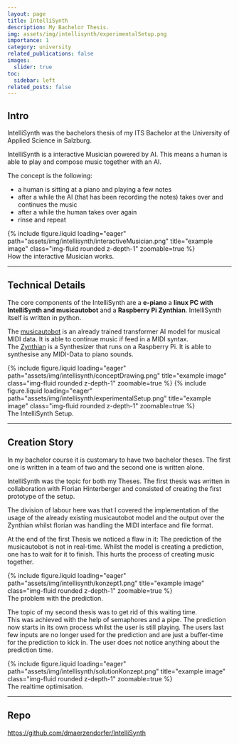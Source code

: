 ```yaml
---
layout: page
title: IntelliSynth
description: My Bachelor Thesis.
img: assets/img/intellisynth/experimentalSetup.png
importance: 1
category: university
related_publications: false
images:
  slider: true
toc:
  sidebar: left
related_posts: false
---
```


## Intro

IntelliSynth was the bachelors thesis of my ITS Bachelor at the University of Applied Science in Salzburg.

IntelliSynth is a interactive Musician powered by AI. This means a human is able to play and compose music together with an AI.

The concept is the following: 
* a human is sitting at a piano and playing a few notes
* after a while the AI (that has been recording the notes) takes over and continues the music
* after a while the human takes over again
* rinse and repeat

<div class="row">
    <div class="col-sm mt-3 mt-md-0">
        {% include figure.liquid loading="eager" path="assets/img/intellisynth/interactiveMusician.png" title="example image" class="img-fluid rounded z-depth-1" zoomable=true %}
    </div>
</div>
<div class="caption">
    How the interactive Musician works.
</div>

---

## Technical Details

The core components of the IntelliSynth are a **e-piano** a **linux PC with IntelliSynth and musicautobot** and a **Raspberry Pi Zynthian**. IntelliSynth itself is written in python.

The <a href="https://musicautobot.com/">musicautobot</a> is an already trained transformer AI model for musical MIDI data. It is able to continue music if feed in a MIDI syntax.   
The <a href="https://zynthian.org/">Zynthian</a> is a Synthesizer that runs on a Raspberry Pi. It is able to synthesise any MIDI-Data to piano sounds.

<div class="row">
    <div class="col-sm mt-3 mt-md-0">
        {% include figure.liquid loading="eager" path="assets/img/intellisynth/conceptDrawing.png" title="example image" class="img-fluid rounded z-depth-1" zoomable=true %}
        {% include figure.liquid loading="eager" path="assets/img/intellisynth/experimentalSetup.png" title="example image" class="img-fluid rounded z-depth-1" zoomable=true %}
    </div>
</div>
<div class="caption">
    The IntelliSynth Setup.
</div>

---

## Creation Story

In my bachelor course it is customary to have two bachelor theses. The first one is written in a team of two and the second one is written alone.

IntelliSynth was the topic for both my Theses. The first thesis was written in collaboration with Florian Hinterberger and consisted of creating the first prototype of the setup.

The division of labour here was that I covered the implementation of the usage of the already existing musicautobot model and the output over the Zynthian whilst florian was handling the MIDI interface and file format.

At the end of the first Thesis we noticed a flaw in it: The prediction of the musicautobot is not in real-time. Whilst the model is creating a prediction, one has to wait for it to finish. This hurts the process of creating music together.

<div class="row">
    <div class="col-sm mt-3 mt-md-0">
        {% include figure.liquid loading="eager" path="assets/img/intellisynth/konzept1.png" title="example image" class="img-fluid rounded z-depth-1" zoomable=true %}
    </div>
</div>
<div class="caption">
    The problem with the prediction.
</div>


The topic of my second thesis was to get rid of this waiting time.  
This was achieved with the help of semaphores and a pipe. The prediction now starts in its own process whilst the user is still playing. The users last few inputs are no longer used for the prediction and are just a buffer-time for the prediction to kick in. The user does not notice anything about the prediction time.

<div class="row">
    <div class="col-sm mt-3 mt-md-0">
        {% include figure.liquid loading="eager" path="assets/img/intellisynth/solutionKonzept.png" title="example image" class="img-fluid rounded z-depth-1" zoomable=true %}
    </div>
</div>
<div class="caption">The realtime optimisation.
</div>

---

## Repo
<a href="https://github.com/dmaerzendorfer/IntelliSynth">https://github.com/dmaerzendorfer/IntelliSynth</a>

